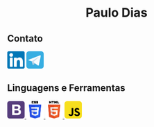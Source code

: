 <h1 align="center">Paulo Dias</h1>

<!--
**diasPaulo/diasPaulo** is a ✨ _special_ ✨ repository because its `README.md` (this file) appears on your GitHub profile.

Here are some ideas to get you started:

- 🔭 I’m currently working on ...
- 🌱 I’m currently learning ...
- 👯 I’m looking to collaborate on ...
- 🤔 I’m looking for help with ...
- 💬 Ask me about ...
- 📫 How to reach me: ...
- 😄 Pronouns: ...
- ⚡ Fun fact: ...
-->

<h2>Contato</h2>
<p>
  <a href="https://linkedin.com/in/paulo-dias-8b8bb522" target="blank"><img src="./assets/images/linkedin-svgrepo-com.svg" alt="Linkedin" height="40" width="40" /></a>
  <a href="https://t.me/DiasPH" target="blank"><img src="./assets/images/telegram-svgrepo-com.svg" alt="Telegram" height="40" width="40" /></a>
</p>

<h2>Linguagens e Ferramentas</h2>
<p>
  <a href="https://getbootstrap.com" target="_blank"> <img src="./assets/images/bootstrap-svgrepo-com.svg" alt="bootstrap" width="40" height="40"/> </a>
  <a href="https://www.w3schools.com/css/" target="_blank"> <img src="./assets/images/css-3-logo-svgrepo-com.svg" alt="CSS3" width="40" height="40"/> </a>
  <a href="https://www.w3.org/html/" target="_blank"> <img src="./assets/images/html-5-svgrepo-com.svg" alt="HTML5" width="40" height="40"/> </a>
  <a href="https://developer.mozilla.org/en-US/docs/Web/JavaScript" target="_blank"> <img src="./assets/images/javascript-svgrepo-com.svg" alt="javascript" width="40" height="40"/> </a>
</p>